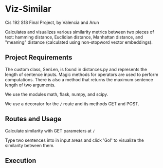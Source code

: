 # Viz-Similar
Cis 192 S18 Final Project, by Valencia and Arun

Calculates and visualizes various similarity metrics between two pieces of text: hamming distance, Euclidian distance, Manhattan distance, and "meaning" distance (calculated using non-stopword vector embeddings).

## Project Requirements
The custom class, SenLen, is found in distances.py and represents the length of sentence inputs. Magic methods for operators are used to perform computations. There is also a method that returns the maximum sentence length of two arguments.

We use the modules math, flask, numpy, and scipy. 

We use a decorator for the `/` route and its methods GET and POST.

## Routes and Usage
Calculate similarity with GET parameters at `/`

Type two sentences into in input areas and click 'Go!' to visualize the similarity between them.

## Execution